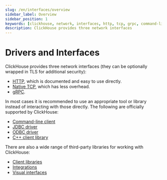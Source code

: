 ```yaml
---
slug: /en/interfaces/overview
sidebar_label: Overview
sidebar_position: 1
keywords: [clickhouse, network, interfaces, http, tcp, grpc, command-line, client, jdbc, odbc, driver]
description: ClickHouse provides three network interfaces
---
```


# Drivers and Interfaces

ClickHouse provides three network interfaces (they can be optionally wrapped in TLS for additional security):

-   [HTTP](http.md), which is documented and easy to use directly.
-   [Native TCP](../interfaces/tcp.md), which has less overhead.
-   [gRPC](grpc.md).

In most cases it is recommended to use an appropriate tool or library instead of interacting with those directly. The following are officially supported by ClickHouse:

-   [Command-line client](../interfaces/cli.md)
-   [JDBC driver](../interfaces/jdbc.md)
-   [ODBC driver](../interfaces/odbc.md)
-   [C++ client library](../interfaces/cpp.md)

There are also a wide range of third-party libraries for working with ClickHouse:

-   [Client libraries](../interfaces/third-party/client-libraries.md)
-   [Integrations](../interfaces/third-party/integrations.md)
-   [Visual interfaces](../interfaces/third-party/gui.md)
